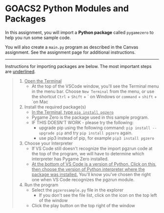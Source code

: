 # GOACS2 Python Modules and Packages

In this assignment, you will import a **Python package** called `pygamezero` to help you run some sample code.  
  
You will also create a `main.py` program as described in the Canvas assignment. See the assignment page for additional instructions.
  
---

Instructions for importing packages are below. The most important steps are <ins>underlined</ins>.


> 1. <ins>Open the Terminal</ins>
>     * At the top of the VSCode window, you'll see the Terminal menu in the menu bar. 
Choose `New Terminal` from the menu, or use the shortcut `Ctrl` + `Shift` + \` on Windows or `command` + `shift` + \`on Mac
> 2. Install the required package(s)
>     * <ins>In the Terminal, type `pip install pgzero`</ins>
>     * Pygame Zero is the package used in this sample program.
>     * IF THIS DOESN'T WORK - please try the following:
>       * upgrade pip using the following command: `pip install --upgrade pip` and try `pip install pgzero` again.
>       * use pip3 instead of pip, for example `pip3 install pgzero`
> 3. Choose your Interpreter
>     * If VS Code still doesn't recognize the import pgzrun code at the top of the program, we will have to determine which interpreter has Pygame Zero installed.
>     * <ins>At the bottom of VS Code is a version of Python. Click on this, then choose the version of Python interpreter where the package was installed.</ins> You'll know you've chosen the right one when VS Code recognizes the pgzrun module.
> 4. Run the program
>     * Select the `pgzerosample.py` file in the explorer
>         * If you don't see the file list, click on the icon on the top left of the window
>     * Click the play button on the top right of the window

